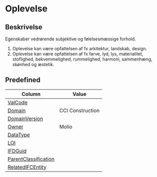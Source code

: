 # Oplevelse

## Beskrivelse

Egenskaber vedrørende subjektive og følelsesmæssige forhold.

1. Oplevelse kan være opfattelsen af fx arkitektur,
   landskab, design.
2. Oplevelse kan være opfattelsen af fx farve, lyd, lys,
   materialitet, stoflighed, bekvemmelighed, rummelighed,
   harmoni, sammenhæng, skønhed og æstetik.

## Predefined

| Column                                                              | Value            |
| ------------------------------------------------------------------- | ---------------- |
| [ValCode](../../Attributes/ValCode.md)                              |                  |
| [Domain](../../Attributes/Domain.md)                                | CCI Construction |
| [DomainVersion](../../Attributes/DomainVersion.md)                  |                  |
| [Owner](../../Attributes/Owner.md)                                  | Molio            |
| [DataType](../../Attributes/DataType.md)                            |                  |
| [LOI](../../Attributes/LOI.md)                                      |                  |
| [IFDGuid](../../Attributes/IFDGuid.md)                              |                  |
| [ParentClassification](../../Attributes/IFCParentClassification.md) |                  |
| [RelatedIFCEntity](../../Attributes/RelatedIFCEntity.md)            |                  |
